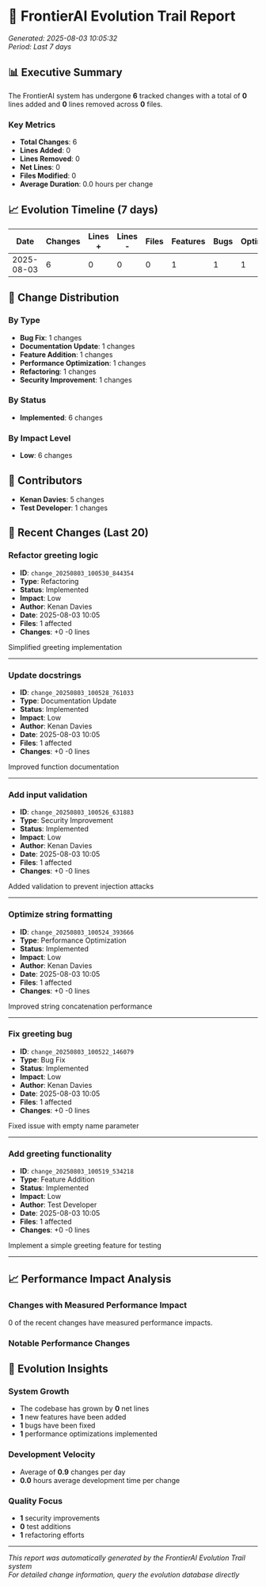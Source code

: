 # 🧬 FrontierAI Evolution Trail Report

*Generated: 2025-08-03 10:05:32*  
*Period: Last 7 days*

## 📊 Executive Summary

The FrontierAI system has undergone **6** tracked changes with a total of **0** lines added and **0** lines removed across **0** files.

### Key Metrics
- **Total Changes**: 6
- **Lines Added**: 0
- **Lines Removed**: 0
- **Net Lines**: 0
- **Files Modified**: 0
- **Average Duration**: 0.0 hours per change

## 📈 Evolution Timeline (7 days)

| Date | Changes | Lines + | Lines - | Files | Features | Bugs | Optimizations |
|------|---------|---------|---------|-------|----------|------|---------------|
| 2025-08-03 | 6 | 0 | 0 | 0 | 1 | 1 | 1 |


## 🔄 Change Distribution

### By Type
- **Bug Fix**: 1 changes
- **Documentation Update**: 1 changes
- **Feature Addition**: 1 changes
- **Performance Optimization**: 1 changes
- **Refactoring**: 1 changes
- **Security Improvement**: 1 changes


### By Status
- **Implemented**: 6 changes


### By Impact Level
- **Low**: 6 changes


## 👥 Contributors

- **Kenan Davies**: 5 changes
- **Test Developer**: 1 changes


## 🔄 Recent Changes (Last 20)

### Refactor greeting logic
- **ID**: `change_20250803_100530_844354`
- **Type**: Refactoring
- **Status**: Implemented
- **Impact**: Low
- **Author**: Kenan Davies
- **Date**: 2025-08-03 10:05
- **Files**: 1 affected
- **Changes**: +0 -0 lines

Simplified greeting implementation

---

### Update docstrings
- **ID**: `change_20250803_100528_761033`
- **Type**: Documentation Update
- **Status**: Implemented
- **Impact**: Low
- **Author**: Kenan Davies
- **Date**: 2025-08-03 10:05
- **Files**: 1 affected
- **Changes**: +0 -0 lines

Improved function documentation

---

### Add input validation
- **ID**: `change_20250803_100526_631883`
- **Type**: Security Improvement
- **Status**: Implemented
- **Impact**: Low
- **Author**: Kenan Davies
- **Date**: 2025-08-03 10:05
- **Files**: 1 affected
- **Changes**: +0 -0 lines

Added validation to prevent injection attacks

---

### Optimize string formatting
- **ID**: `change_20250803_100524_393666`
- **Type**: Performance Optimization
- **Status**: Implemented
- **Impact**: Low
- **Author**: Kenan Davies
- **Date**: 2025-08-03 10:05
- **Files**: 1 affected
- **Changes**: +0 -0 lines

Improved string concatenation performance

---

### Fix greeting bug
- **ID**: `change_20250803_100522_146079`
- **Type**: Bug Fix
- **Status**: Implemented
- **Impact**: Low
- **Author**: Kenan Davies
- **Date**: 2025-08-03 10:05
- **Files**: 1 affected
- **Changes**: +0 -0 lines

Fixed issue with empty name parameter

---

### Add greeting functionality
- **ID**: `change_20250803_100519_534218`
- **Type**: Feature Addition
- **Status**: Implemented
- **Impact**: Low
- **Author**: Test Developer
- **Date**: 2025-08-03 10:05
- **Files**: 1 affected
- **Changes**: +0 -0 lines

Implement a simple greeting feature for testing

---



## 📈 Performance Impact Analysis

### Changes with Measured Performance Impact
0 of the recent changes have measured performance impacts.

### Notable Performance Changes


## 🎯 Evolution Insights

### System Growth
- The codebase has grown by **0** net lines
- **1** new features have been added
- **1** bugs have been fixed
- **1** performance optimizations implemented

### Development Velocity
- Average of **0.9** changes per day
- **0.0** hours average development time per change

### Quality Focus
- **1** security improvements
- **0** test additions
- **1** refactoring efforts

---

*This report was automatically generated by the FrontierAI Evolution Trail system*  
*For detailed change information, query the evolution database directly*
